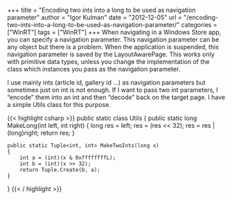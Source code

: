+++
title = "Encoding two ints into a long to be used as navigation parameter"
author = "Igor Kulman"
date = "2012-12-05"
url = "/encoding-two-ints-into-a-long-to-be-used-as-navigation-parameter/"
categories = ["WinRT"]
tags = ["WinRT"]
+++
When navigating in a Windows Store app, you can specify a navigation parameter. This navigation parameter can be any object but there is a problem. When the application is suspended, this navigation parameter is saved by the LayoutAwarePage. This works only with primitive data types, unless you change the implementation of the class which instances you pass as the navigation parameter.

I use mainly ints (article id, gallery id &#8230;) as navigation parameters but sometimes just on int is not enough. If I want to pass two int parameters, I &#8220;encode&#8221; them into an int and then &#8220;decode&#8221; back on the target page. I have a simple Utils class for this purpose.

<!--more-->

{{< highlight csharp >}}
public static class Utils
{
    public static long MakeLong(int left, int right)
    {
        long res = left;
        res = (res << 32);
        res = res | (long)right;
        return res;
    }

    public static Tuple<int, int> MakeTwoInts(long x)
    {
        int a = (int)(x & 0xffffffffL);
        int b = (int)(x >> 32);
        return Tuple.Create(b, a);
    }
}
{{< / highlight >}}
